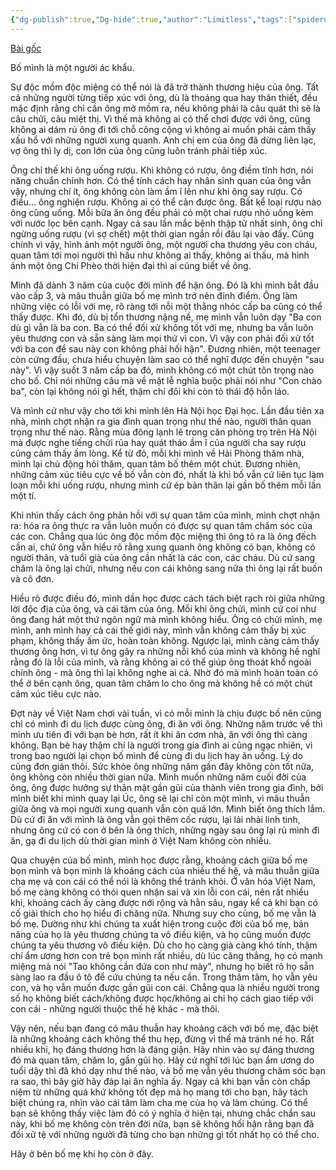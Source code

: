 ```yaml
---
{"dg-publish":true,"Dg-hide":true,"author":"Limitless","tags":["spiderum","articles","Limitless","life","relationship",null],"permalink":"/articals/spiderum/chung-ta-con-thay-bo-me-duoc-bao-lau/","dgPassFrontmatter":true}
---
```



[Bài gốc](https://spiderum.com/bai-dang/Chung-Ta-Con-Thay-Bo-Me-Duoc-Bao-Lau-k47Nys7J7OuZ)

Bố mình là một người ác khẩu.

Sự độc mồm độc miệng có thể nói là đã trở thành thương hiệu của ông. Tất cả những người từng tiếp xúc với ông, dù là thoáng qua hay thân thiết, đều mặc định rằng chỉ cần ông mở mồm ra, nếu không phải là câu quát thì sẽ là câu chửi, câu miệt thị. Vì thế mà không ai có thể chơi được với ông, cũng không ai dám rủ ông đi tới chỗ công cộng vì không ai muốn phải cảm thấy xấu hổ với những người xung quanh. Anh chị em của ông đã dừng liên lạc, vợ ông thì ly dị, con lớn của ông cũng luôn tránh phải tiếp xúc.

Ông chỉ thế khi ông uống rượu. Khi không có rượu, ông điềm tĩnh hơn, nói năng chuẩn chỉnh hơn. Có thể tính cách hay nhân sinh quan của ông vẫn vậy, nhưng chí ít, ông không còn làm ầm ĩ lên như khi ông say rượu. Có điều... ông nghiện rượu. Không ai có thể cản được ông. Bất kể loại rượu nào ông cũng uống. Mỗi bữa ăn ông đều phải có một chai rượu nhỏ uống kèm với nước lọc bên cạnh. Ngay cả sau lần mắc bệnh thập tử nhất sinh, ông chỉ ngừng uống rượu (vì sợ chết) một thời gian ngắn rồi đâu lại vào đấy. Cũng chính vì vậy, hình ảnh một người ông, một người cha thương yêu con cháu, quan tâm tới mọi người thì hầu như không ai thấy, không ai thấu, mà hình ảnh một ông Chí Phèo thời hiện đại thì ai cũng biết về ông.

Mình đã dành 3 năm của cuộc đời mình để hận ông. Đó là khi mình bắt đầu vào cấp 3, và mâu thuẫn giữa bố mẹ mình trở nên đỉnh điểm. Ông làm những việc có lỗi với mẹ, rõ ràng tới nỗi một thằng nhóc cấp ba cũng có thể thấy được. Khi đó, dù bị tổn thương nặng nề, mẹ mình vẫn luôn dạy "Ba con dù gì vẫn là ba con. Ba có thể đối xử không tốt với mẹ, nhưng ba vẫn luôn yêu thương con và sẵn sàng làm mọi thứ vì con. Vì vậy con phải đối xử tốt với ba con để sau này con không phải hối hận". Đương nhiên, một teenager còn cứng đầu, chưa hiểu chuyện làm sao có thể nghĩ được đến chuyện "sau này". Vì vậy suốt 3 năm cấp ba đó, mình không có một chút tôn trọng nào cho bố. Chỉ nói những câu mà về mặt lễ nghĩa buộc phải nói như "Con chào ba", còn lại không nói gì hết, thậm chí đôi khi còn tỏ thái độ hỗn láo.

Và mình cứ như vậy cho tới khi mình lên Hà Nội học Đại học. Lần đầu tiên xa nhà, mình chợt nhận ra gia đình quan trọng như thế nào, người thân quan trọng như thế nào. Rằng mùa đông lạnh lẽ trong căn phòng trọ trên Hà Nội mà được nghe tiếng chửi rủa hay quát tháo ầm ĩ của người cha say rượu cũng cảm thấy ấm lòng. Kể từ đó, mỗi khi mình về Hải Phòng thăm nhà, mình lại chủ động hỏi thăm, quan tâm bố thêm một chút. Đương nhiên, những cảm xúc tiêu cực về bố vẫn còn đó, nhất là khi bố vẫn cứ liên tục làm loạn mỗi khi uống rượu, nhưng mình cứ ép bản thân lại gần bố thêm mỗi lần một tí.

Khi nhìn thấy cách ông phản hồi với sự quan tâm của mình, mình chợt nhận ra: hóa ra ông thực ra vẫn luôn muốn có được sự quan tâm chăm sóc của các con. Chẳng qua lúc ông độc mồm độc miệng thì ông tỏ ra là ông đếch cần ai, chứ ông vẫn hiểu rõ rằng xung quanh ông không có bạn, không có người thân, và tuổi già của ông cần nhất là các con, các cháu. Dù cứ sang chăm là ông lại chửi, nhưng nếu con cái không sang nữa thì ông lại rất buồn và cô đơn.

Hiểu rõ được điều đó, mình dần học được cách tách biệt rạch ròi giữa những lời độc địa của ông, và cái tâm của ông. Mỗi khi ông chửi, mình cứ coi như ông đang hát một thứ ngôn ngữ mà mình không hiểu. Ông có chửi mình, mẹ mình, anh mình hay cả cái thế giới này, mình vẫn không cảm thấy bị xúc phạm, không thấy ấm ức, hoàn toàn không. Ngược lại, mình càng cảm thấy thương ông hơn, vì tự ông gây ra những nỗi khổ của mình và không hề nghĩ rằng đó là lỗi của mình, và rằng không ai có thể giúp ông thoát khổ ngoài chính ông - mà ông thì lại không nghe ai cả. Nhờ đó mà mình hoàn toàn có thể ở bên cạnh ông, quan tâm chăm lo cho ông mà không hề có một chút cảm xúc tiêu cực nào.

Đợt này về Việt Nam chơi vài tuần, vì có mỗi mình là chịu được bố nên cũng chỉ có mình đi du lịch được cùng ông, đi ăn với ông. Những năm trước về thì mình ưu tiên đi với bạn bè hơn, rất ít khi ăn cơm nhà, ăn với ông thì càng không. Bạn bè hay thậm chí là người trong gia đình ai cũng ngạc nhiên, vì trong bao người lại chọn bố mình để cùng đi du lịch hay ăn uống. Lý do cũng đơn giản thôi. Sức khỏe ông những năm gần đây không còn tốt nữa, ông không còn nhiều thời gian nữa. Mình muốn những năm cuối đời của ông, ông được hưởng sự thân mật gần gũi của thành viên trong gia đình, bởi mình biết khi mình quay lại Úc, ông sẽ lại chỉ còn một mình, vì mâu thuẫn giữa ông và mọi người xung quanh vẫn còn quá lớn. Mình biết ông thích lắm. Dù cứ đi ăn với mình là ông vẫn gọi thêm cốc rượu, lại lải nhải linh tinh, nhưng ông cứ có con ở bên là ông thích, những ngày sau ông lại rủ mình đi ăn, gạ đi du lịch dù thời gian mình ở Việt Nam không còn nhiều.

Qua chuyện của bố mình, mình học được rằng, khoảng cách giữa bố mẹ bọn mình và bọn mình là khoảng cách của nhiều thế hệ, và mâu thuẫn giữa cha mẹ và con cái có thể nói là không thể tránh khỏi. Ở văn hóa Việt Nam, bố mẹ càng không có thói quen nhận sai và xin lỗi con cái, nên rất nhiều khi, khoảng cách ấy càng được nới rộng và hằn sâu, ngay kể cả khi bạn có cố giải thích cho họ hiểu đi chăng nữa. Nhưng suy cho cùng, bố mẹ vẫn là bố mẹ. Dường như khi chúng ta xuất hiện trong cuộc đời của bố mẹ, bản năng của họ là yêu thương chúng ta vô điều kiện, và họ cũng muốn được chúng ta yêu thương vô điều kiện. Dù cho họ càng già càng khó tính, thậm chí ẩm ương hơn con trẻ bọn mình rất nhiều, dù lúc căng thẳng, họ có mạnh miệng mà nói "Tao không cần đứa con như mày", nhưng họ biết rõ họ sẵn sàng lao ra đầu ô tô để cứu chúng ta nếu cần. Trong thâm tâm, họ vẫn yêu con, và họ vẫn muốn được gần gũi con cái. Chẳng qua là nhiều người trong số họ không biết cách/không được học/không ai chỉ họ cách giao tiếp với con cái - những người thuộc thế hệ khác - mà thôi.

Vậy nên, nếu bạn đang có mâu thuẫn hay khoảng cách với bố mẹ, đặc biệt là những khoảng cách không thể thu hẹp, đừng vì thế mà tránh né họ. Rất nhiều khi, họ đáng thương hơn là đáng giận. Hãy nhìn vào sự đáng thương đó mà quan tâm, chăm lo, gần gũi họ. Hãy cứ nghĩ tới lúc bạn ẩm ương do tuổi dậy thì đã khó dạy như thế nào, và bố mẹ vẫn yêu thương chăm sóc bạn ra sao, thì bây giờ hãy đáp lại ân nghĩa ấy. Ngay cả khi bạn vẫn còn chấp niệm từ những quá khứ không tốt đẹp mà họ mang tới cho bạn, hãy tách biệt chúng ra, nhìn vào cái tâm làm cha mẹ của họ và làm chúng. Có thể bạn sẽ không thấy việc làm đó có ý nghĩa ở hiện tại, nhưng chắc chắn sau này, khi bố mẹ không còn trên đời nữa, bạn sẽ không hối hận rằng bạn đã đối xử tệ với những người đã từng cho bạn những gì tốt nhất họ có thể cho.

Hãy ở bên bố mẹ khi họ còn ở đây.
